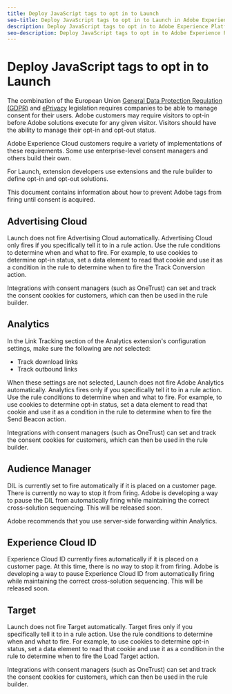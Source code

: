 ```yaml
---
title: Deploy JavaScript tags to opt in to Launch
seo-title: Deploy JavaScript tags to opt in to Launch in Adobe Experience Platform Launch
description: Deploy JavaScript tags to opt in to Adobe Experience Platform Launch
seo-description: Deploy JavaScript tags to opt in to Adobe Experience Platform Launch
---
```


# Deploy JavaScript tags to opt in to Launch

The combination of the European Union [General Data Protection Regulation (GDPR)](https://gdpr-info.eu/art-7-gdpr/) and [ePrivacy](https://medium.com/mydata/consent-lost-gdpr-and-found-eprivacy-e85cf881ffb) legislation requires companies to be able to manage consent for their users. Adobe customers may require visitors to opt-in before Adobe solutions execute for any given visitor. Visitors should have the ability to manage their opt-in and opt-out status.

Adobe Experience Cloud customers require a variety of implementations of these requirements. Some use enterprise-level consent managers and others build their own.

For Launch, extension developers use extensions and the rule builder to define opt-in and opt-out solutions.

This document contains information about how to prevent Adobe tags from firing until consent is acquired.

## Advertising Cloud

Launch does not fire Advertising Cloud automatically. Advertising Cloud only fires if you specifically tell it to in a rule action. Use the rule conditions to determine when and what to fire. For example, to use cookies to determine opt-in status, set a data element to read that cookie and use it as a condition in the rule to determine when to fire the Track Conversion action.

Integrations with consent managers (such as OneTrust) can set and track the consent cookies for customers, which can then be used in the rule builder.

## Analytics

In the Link Tracking section of the Analytics extension's configuration settings, make sure the following are _not_ selected:

* Track download links
* Track outbound links

When these settings are not selected, Launch does not fire Adobe Analytics automatically. Analytics fires only if you specifically tell it to in a rule action. Use the rule conditions to determine when and what to fire. For example, to use cookies to determine opt-in status, set a data element to read that cookie and use it as a condition in the rule to determine when to fire the Send Beacon action.

Integrations with consent managers (such as OneTrust) can set and track the consent cookies for customers, which can then be used in the rule builder.

## Audience Manager

DIL is currently set to fire automatically if it is placed on a customer page. There is currently no way to stop it from firing. Adobe is developing a way to pause the DIL from automatically firing while maintaining the correct cross-solution sequencing. This will be released soon.

Adobe recommends that you use server-side forwarding within Analytics.

## Experience Cloud ID

Experience Cloud ID currently fires automatically if it is placed on a customer page. At this time, there is no way to stop it from firing. Adobe is developing a way to pause Experience Cloud ID from automatically firing while maintaining the correct cross-solution sequencing. This will be released soon.

## Target

Launch does not fire Target automatically. Target fires only if you specifically tell it to in a rule action. Use the rule conditions to determine when and what to fire. For example, to use cookies to determine opt-in status, set a data element to read that cookie and use it as a condition in the rule to determine when to fire the Load Target action.

Integrations with consent managers (such as OneTrust) can set and track the consent cookies for customers, which can then be used in the rule builder.
